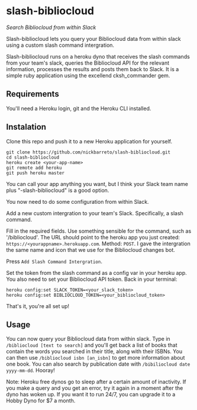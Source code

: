 # slash-bibliocloud

_Search Bibliocloud from within Slack_

Slash-bibliocloud lets you query your Bibliocloud data from within slack using a custom slash command intergration. 

Slash-bibliocloud runs on a heroku dyno that receives the slash commands from your team's slack, queries the Bibliocloud API for the relevant information, processes the results and posts them back to Slack. It is a simple ruby application using the excellend cksh_commander gem.

## Requirements

You'll need a Heroku login, git and the Heroku CLI installed.

## Instalation 

Clone this repo and push it to a new Heroku application for yourself.

	git clone https://github.com/nickbarreto/slash-bibliocloud.git
	cd slash-bibliocloud
	heroku create <your-app-name>
	git remote add heroku
	git push heroku master

You can call your app anything you want, but I think your Slack team name plus "-slash-bibliocloud" is a good option.

You now need to do some configuration from within Slack.

Add a new custom intergration to your team's Slack. Specifically, a slash command.

Fill in the required fields. Use something sensible for the command, such as '/bibliocloud'. The URL should point to the heroku app you just created: `https://<yourappname>.herokuapp.com`. Method: `POST`. I gave the intergration the same name and icon that we use for the Bibliocloud changes bot.

Press `Add Slash Command Intergration`.

Set the token from the slash command as a config var in your heroku app. You also need to set your Bibliocloud API token. Back in your terminal: 

	heroku config:set SLACK_TOKEN=<your_slack_token>
	heroku config:set BIBLIOCLOUD_TOKEN=<your_bibliocloud_token>

That's it, you're all set up!

## Usage

You can now query your Bibliocloud data from within slack. Type in `/bibliocloud [text to search]` and you'll get back a list of books that contain the words you searched in their title, along with their ISBNs. You can then use `/bibliocloud isbn [an_isbn]` to get more information about one book. You can also search by publication date with `/bibiliocloud date yyyy-mm-dd`. Hooray!

Note: Heroku free dynos go to sleep after a certain amount of inactivity. If you make a query and you get an error, try it again in a moment after the dyno has woken up. If you want it to run 24/7, you can upgrade it to a Hobby Dyno for $7 a month.